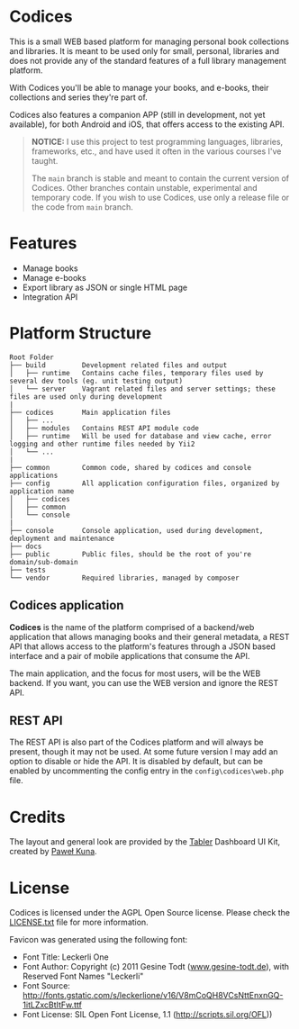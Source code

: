 Codices
=======

This is a small WEB based platform for managing personal book collections and libraries. It is meant to be used only
for small, personal, libraries and does not provide any of the standard features of a full library management platform.

With Codices you'll be able to manage your books, and e-books, their collections and series they're part of.

Codices also features a companion APP (still in development, not yet available), for both Android and iOS, that offers
access to the existing API.

> **NOTICE:** I use this project to test programming languages, libraries, frameworks, etc., and have used it often in
> the various courses I've taught.
>
> The ```main``` branch is stable and meant to contain the current version of Codices. Other branches contain unstable,
> experimental and temporary code. If you wish to use Codices, use only a release file or the code from ```main```
> branch.

# Features

* Manage books
* Manage e-books
* Export library as JSON or single HTML page
* Integration API

# Platform Structure

```
Root Folder
├── build         Development related files and output
│   ├── runtime   Contains cache files, temporary files used by several dev tools (eg. unit testing output)
│   └── server    Vagrant related files and server settings; these files are used only during development
|
├── codices       Main application files
│   ├── ...
│   ├── modules   Contains REST API module code
│   ├── runtime   Will be used for database and view cache, error logging and other runtime files needed by Yii2
│   └── ...
|
├── common        Common code, shared by codices and console applications
├── config        All application configuration files, organized by application name
│   ├── codices   
│   ├── common    
│   └── console   
|
├── console       Console application, used during development, deployment and maintenance
├── docs
├── public        Public files, should be the root of you're domain/sub-domain
├── tests
└── vendor        Required libraries, managed by composer
```

## Codices application

**Codices** is the name of the platform comprised of a backend/web application that allows managing books and their
general metadata, a REST API that allows access to the platform's features through a JSON based interface and a pair
of mobile applications that consume the API.

The main application, and the focus for most users, will be the WEB backend. If you want, you can use the WEB version
and ignore the REST API.

## REST API

The REST API is also part of the Codices platform and will always be present, though it may not be used. At some future
version I may add an option to disable or hide the API. It is disabled by default, but can be enabled by uncommenting
the config entry in the ```config\codices\web.php``` file.

# Credits

The layout and general look are provided by the [Tabler](https://github.com/tabler/tabler) Dashboard UI Kit, created
by [Paweł Kuna](https://github.com/sponsors/codecalm).

# License

Codices is licensed under the AGPL Open Source license. Please check the
[LICENSE.txt](https://raw.githubusercontent.com/Knitter/codices/master/LICENSE.txt) file for more information.

Favicon was generated using the following font:
- Font Title: Leckerli One
- Font Author: Copyright (c) 2011 Gesine Todt (www.gesine-todt.de), with Reserved Font Names "Leckerli"
- Font Source: http://fonts.gstatic.com/s/leckerlione/v16/V8mCoQH8VCsNttEnxnGQ-1itLZxcBtItFw.ttf
- Font License: SIL Open Font License, 1.1 (http://scripts.sil.org/OFL))

